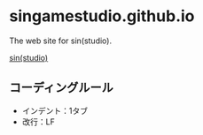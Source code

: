 # singamestudio.github.io
The web site for sin(studio).

[sin(studio)](https://singamestudio.github.io)

## コーディングルール
* インデント：1タブ
* 改行：LF
